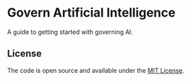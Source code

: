# Govern Artificial Intelligence

A guide to getting started with governing AI.

## License

The code is open source and available under the [MIT License](LICENSE.md).
